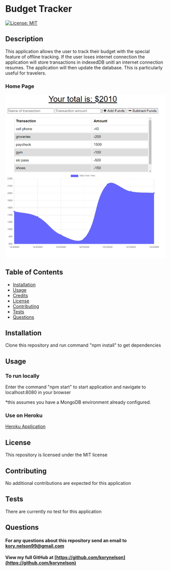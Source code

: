 # Budget Tracker
[![License: MIT](https://img.shields.io/badge/License-MIT-yellow.svg)](https://opensource.org/licenses/MIT)

## Description
This application allows the user to track their budget with the special feature of offline tracking.  If the user loses internet connection the application will store transactions in indexedDB unitl an internet connection resumes.  The application will then update the database.  This is particularly useful for travelers.
### Home Page
![noteapp](./assets/images/budgetTracker.PNG)

## Table of Contents
* [Installation](#installation)
* [Usage](#usage)
* [Credits](#credits)
* [License](#license)
* [Contributing](#Contributing)
* [Tests](#Tests)
* [Questions](#Questions)

## Installation
Clone this repository and run command "npm install" to get dependencies

## Usage
### To run locally
Enter the command "npm start" to start application and navigate to localhost:8080 in your browser

*this assumes you have a MongoDB environment already configured.
### Use on Heroku
[Heroku Application](https://korys-budget-app.herokuapp.com/)

## License
This repository is licensed under the MIT license

## Contributing
No additional contributions are expected for this application

## Tests
There are currently no test for this application

## Questions
#### For any questions about this repository send an email to kory.nelson99@gmail.com
#### View my full GitHub at [https://github.com/korynelson](https://github.com/korynelson)